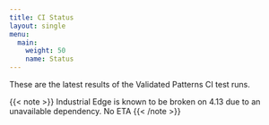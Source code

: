 ```yaml
---
title: CI Status
layout: single
menu:
  main:
    weight: 50
    name: Status
---
```


These are the latest results of the Validated Patterns CI test runs.

{{< note >}}
 Industrial Edge is known to be broken on 4.13 due to an unavailable dependency. No ETA
{{< /note >}}
